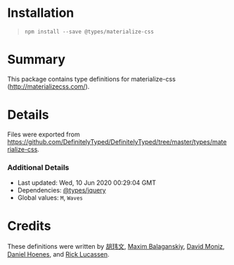 # Installation
> `npm install --save @types/materialize-css`

# Summary
This package contains type definitions for materialize-css (http://materializecss.com/).

# Details
Files were exported from https://github.com/DefinitelyTyped/DefinitelyTyped/tree/master/types/materialize-css.

### Additional Details
 * Last updated: Wed, 10 Jun 2020 00:29:04 GMT
 * Dependencies: [@types/jquery](https://npmjs.com/package/@types/jquery)
 * Global values: `M`, `Waves`

# Credits
These definitions were written by [ 胡玮文](https://github.com/huww98), [Maxim Balaganskiy](https://github.com/MaximBalaganskiy), [David Moniz](https://github.com/MonizDave), [Daniel Hoenes](https://github.com/broccoliarchy), and [Rick Lucassen](https://github.com/SnowyLeopard).
